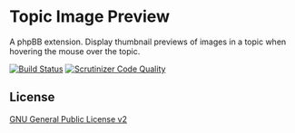 # Topic Image Preview

A phpBB extension. Display thumbnail previews of images in a topic when hovering the mouse over the topic.

[![Build Status](https://travis-ci.org/iMattPro/TopicImagePreview.svg?branch=master)](https://travis-ci.org/iMattPro/TopicImagePreview)
[![Scrutinizer Code Quality](https://scrutinizer-ci.com/g/iMattPro/TopicImagePreview/badges/quality-score.png?b=master)](https://scrutinizer-ci.com/g/iMattPro/TopicImagePreview/?branch=master)

## License

[GNU General Public License v2](license.txt)
